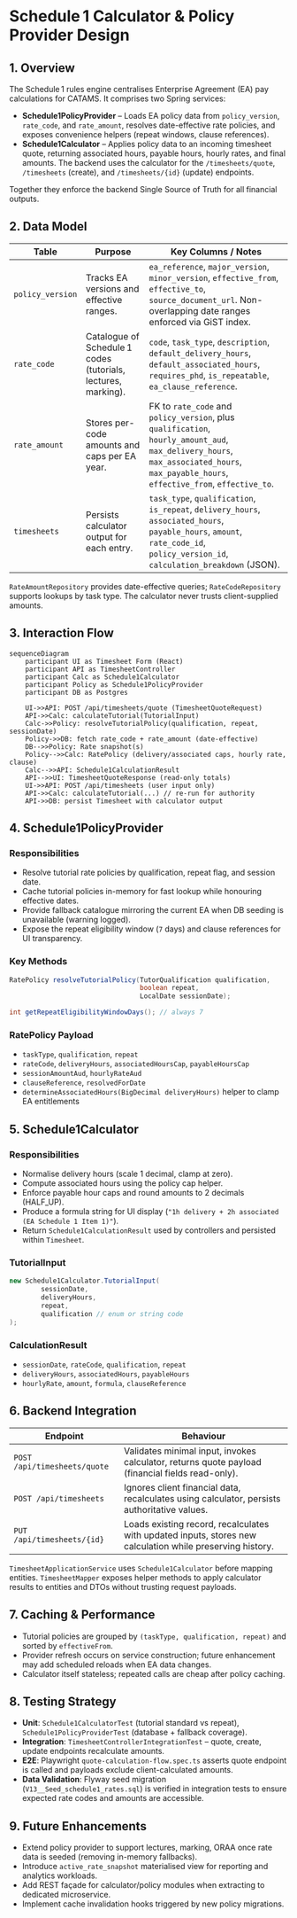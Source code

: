 # Schedule 1 Calculator & Policy Provider Design

## 1. Overview
The Schedule 1 rules engine centralises Enterprise Agreement (EA) pay calculations for CATAMS. It comprises two Spring services:

- **Schedule1PolicyProvider** – Loads EA policy data from `policy_version`, `rate_code`, and `rate_amount`, resolves date-effective rate policies, and exposes convenience helpers (repeat windows, clause references).
- **Schedule1Calculator** – Applies policy data to an incoming timesheet quote, returning associated hours, payable hours, hourly rates, and final amounts. The backend uses the calculator for the `/timesheets/quote`, `/timesheets` (create), and `/timesheets/{id}` (update) endpoints.

Together they enforce the backend Single Source of Truth for all financial outputs.

## 2. Data Model

| Table | Purpose | Key Columns / Notes |
|-------|---------|---------------------|
| `policy_version` | Tracks EA versions and effective ranges. | `ea_reference`, `major_version`, `minor_version`, `effective_from`, `effective_to`, `source_document_url`. Non-overlapping date ranges enforced via GiST index. |
| `rate_code` | Catalogue of Schedule 1 codes (tutorials, lectures, marking). | `code`, `task_type`, `description`, `default_delivery_hours`, `default_associated_hours`, `requires_phd`, `is_repeatable`, `ea_clause_reference`. |
| `rate_amount` | Stores per-code amounts and caps per EA year. | FK to `rate_code` and `policy_version`, plus `qualification`, `hourly_amount_aud`, `max_delivery_hours`, `max_associated_hours`, `max_payable_hours`, `effective_from`, `effective_to`. |
| `timesheets` | Persists calculator output for each entry. | `task_type`, `qualification`, `is_repeat`, `delivery_hours`, `associated_hours`, `payable_hours`, `amount`, `rate_code_id`, `policy_version_id`, `calculation_breakdown` (JSON). |

`RateAmountRepository` provides date-effective queries; `RateCodeRepository` supports lookups by task type. The calculator never trusts client-supplied amounts.

## 3. Interaction Flow

```mermaid
sequenceDiagram
    participant UI as Timesheet Form (React)
    participant API as TimesheetController
    participant Calc as Schedule1Calculator
    participant Policy as Schedule1PolicyProvider
    participant DB as Postgres

    UI->>API: POST /api/timesheets/quote (TimesheetQuoteRequest)
    API->>Calc: calculateTutorial(TutorialInput)
    Calc->>Policy: resolveTutorialPolicy(qualification, repeat, sessionDate)
    Policy->>DB: fetch rate_code + rate_amount (date-effective)
    DB-->>Policy: Rate snapshot(s)
    Policy-->>Calc: RatePolicy (delivery/associated caps, hourly rate, clause)
    Calc-->>API: Schedule1CalculationResult
    API-->>UI: TimesheetQuoteResponse (read-only totals)
    UI->>API: POST /api/timesheets (user input only)
    API->>Calc: calculateTutorial(...) // re-run for authority
    API->>DB: persist Timesheet with calculator output
```

## 4. Schedule1PolicyProvider

### Responsibilities
- Resolve tutorial rate policies by qualification, repeat flag, and session date.
- Cache tutorial policies in-memory for fast lookup while honouring effective dates.
- Provide fallback catalogue mirroring the current EA when DB seeding is unavailable (warning logged).
- Expose the repeat eligibility window (`7` days) and clause references for UI transparency.

### Key Methods
```java
RatePolicy resolveTutorialPolicy(TutorQualification qualification,
                                 boolean repeat,
                                 LocalDate sessionDate);

int getRepeatEligibilityWindowDays(); // always 7
```

### RatePolicy Payload
- `taskType`, `qualification`, `repeat`
- `rateCode`, `deliveryHours`, `associatedHoursCap`, `payableHoursCap`
- `sessionAmountAud`, `hourlyRateAud`
- `clauseReference`, `resolvedForDate`
- `determineAssociatedHours(BigDecimal deliveryHours)` helper to clamp EA entitlements

## 5. Schedule1Calculator

### Responsibilities
- Normalise delivery hours (scale 1 decimal, clamp at zero).
- Compute associated hours using the policy cap helper.
- Enforce payable hour caps and round amounts to 2 decimals (HALF_UP).
- Produce a formula string for UI display (`"1h delivery + 2h associated (EA Schedule 1 Item 1)"`).
- Return `Schedule1CalculationResult` used by controllers and persisted within `Timesheet`.

### TutorialInput
```java
new Schedule1Calculator.TutorialInput(
        sessionDate,
        deliveryHours,
        repeat,
        qualification // enum or string code
);
```

### CalculationResult
- `sessionDate`, `rateCode`, `qualification`, `repeat`
- `deliveryHours`, `associatedHours`, `payableHours`
- `hourlyRate`, `amount`, `formula`, `clauseReference`

## 6. Backend Integration

| Endpoint | Behaviour |
|----------|-----------|
| `POST /api/timesheets/quote` | Validates minimal input, invokes calculator, returns quote payload (financial fields read-only). |
| `POST /api/timesheets` | Ignores client financial data, recalculates using calculator, persists authoritative values. |
| `PUT /api/timesheets/{id}` | Loads existing record, recalculates with updated inputs, stores new calculation while preserving history. |

`TimesheetApplicationService` uses `Schedule1Calculator` before mapping entities. `TimesheetMapper` exposes helper methods to apply calculator results to entities and DTOs without trusting request payloads.

## 7. Caching & Performance
- Tutorial policies are grouped by `(taskType, qualification, repeat)` and sorted by `effectiveFrom`.
- Provider refresh occurs on service construction; future enhancement may add scheduled reloads when EA data changes.
- Calculator itself stateless; repeated calls are cheap after policy caching.

## 8. Testing Strategy
- **Unit**: `Schedule1CalculatorTest` (tutorial standard vs repeat), `Schedule1PolicyProviderTest` (database + fallback coverage).
- **Integration**: `TimesheetControllerIntegrationTest` – quote, create, update endpoints recalculate amounts.
- **E2E**: Playwright `quote-calculation-flow.spec.ts` asserts quote endpoint is called and payloads exclude client-calculated amounts.
- **Data Validation**: Flyway seed migration (`V13__Seed_schedule1_rates.sql`) is verified in integration tests to ensure expected rate codes and amounts are accessible.

## 9. Future Enhancements
- Extend policy provider to support lectures, marking, ORAA once rate data is seeded (removing in-memory fallbacks).
- Introduce `active_rate_snapshot` materialised view for reporting and analytics workloads.
- Add REST façade for calculator/policy modules when extracting to dedicated microservice.
- Implement cache invalidation hooks triggered by new policy migrations.
